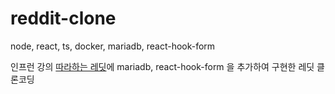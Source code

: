 # reddit-clone
node, react, ts, docker, mariadb, react-hook-form


  인프런 강의 [따라하는 레딧](https://www.inflearn.com/course/%EB%94%B0%EB%9D%BC%ED%95%98%EB%8A%94-%EB%A0%88%EB%94%A7)에 mariadb, react-hook-form 을 추가하여 구현한 레딧 클론코딩

